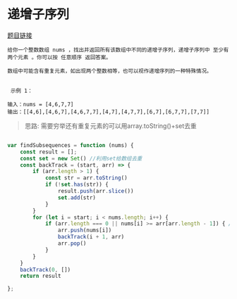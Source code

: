 # 递增子序列
<a href="https://leetcode-cn.com/problems/increasing-subsequences/" target="_blank">题目链接</a>

```
给你一个整数数组 nums ，找出并返回所有该数组中不同的递增子序列，递增子序列中 至少有两个元素 。你可以按 任意顺序 返回答案。

数组中可能含有重复元素，如出现两个整数相等，也可以视作递增序列的一种特殊情况。


 示例 1：

输入：nums = [4,6,7,7]
输出：[[4,6],[4,6,7],[4,6,7,7],[4,7],[4,7,7],[6,7],[6,7,7],[7,7]]

```



> 思路: 需要穷举还有重复元素的可以用array.toString()+set去重


```js

var findSubsequences = function (nums) {
    const result = [];
    const set = new Set() //利用set给数组去重
    const backTrack = (start, arr) => {
        if (arr.length > 1) {
            const str = arr.toString()
            if (!set.has(str)) {
                result.push(arr.slice())
                set.add(str)
            }
        }
        for (let i = start; i < nums.length; i++) {
            if (arr.length === 0 || nums[i] >= arr[arr.length - 1]) { //剪枝arr中的最后一项需要小于等于当前数
                arr.push(nums[i])
                backTrack(i + 1, arr)
                arr.pop()
            }
        }
    }
    backTrack(0, [])
    return result

};

```
